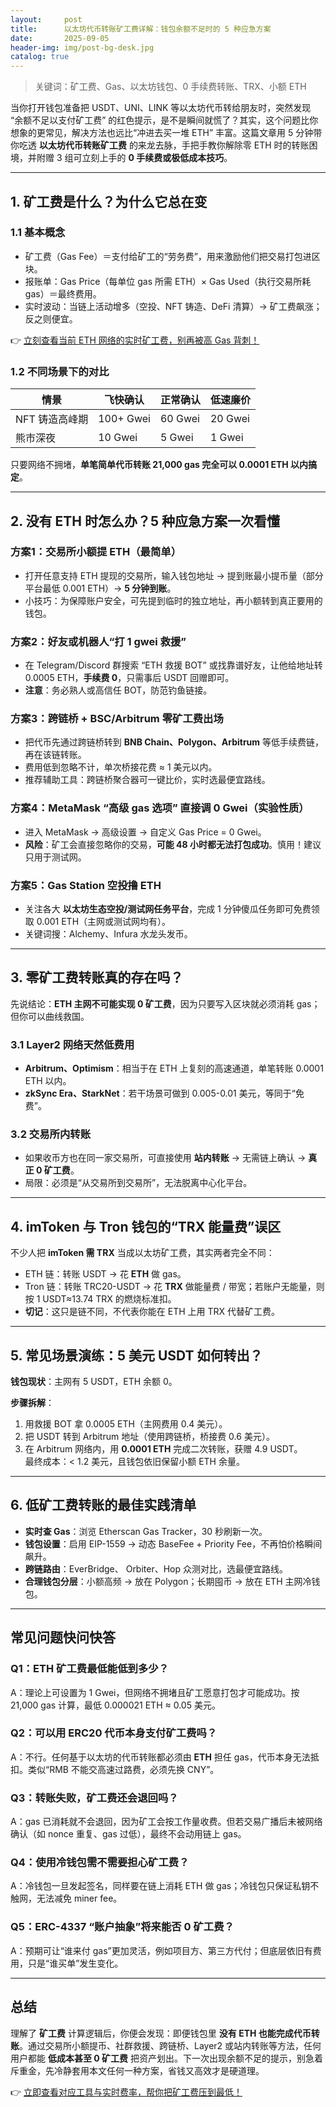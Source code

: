 ```yaml
---
layout:     post
title:      以太坊代币转账矿工费详解：钱包余额不足时的 5 种应急方案
date:       2025-09-05
header-img: img/post-bg-desk.jpg
catalog: true
---
```


> 关键词：矿工费、Gas、以太坊钱包、0 手续费转账、TRX、小额 ETH

当你打开钱包准备把 USDT、UNI、LINK 等以太坊代币转给朋友时，突然发现 “余额不足以支付矿工费” 的红色提示，是不是瞬间就慌了？其实，这个问题比你想象的更常见，解决方法也远比“冲进去买一堆 ETH” 丰富。这篇文章用 5 分钟带你吃透 **以太坊代币转账矿工费** 的来龙去脉，手把手教你解除零 ETH 时的转账困境，并附赠 3 组可立刻上手的 **0 手续费或极低成本技巧**。

---

## 1. 矿工费是什么？为什么它总在变

### 1.1 基本概念

- 矿工费（Gas Fee）＝支付给矿工的“劳务费”，用来激励他们把交易打包进区块。  
- 报账单：Gas Price（每单位 gas 所需 ETH）× Gas Used（执行交易所耗 gas）＝最终费用。  
- 实时波动：当链上活动增多（空投、NFT 铸造、DeFi 清算）→ 矿工费飙涨；反之则便宜。

👉 [立刻查看当前 ETH 网络的实时矿工费，别再被高 Gas 背刺！](https://okxdog.com/)

### 1.2 不同场景下的对比

| 情景 | 飞快确认 | 正常确认 | 低速廉价 |
| --- | --- | --- | --- |
| NFT 铸造高峰期 | 100+ Gwei | 60 Gwei | 20 Gwei |
| 熊市深夜 | 10 Gwei | 5 Gwei | 1 Gwei |

只要网络不拥堵，**单笔简单代币转账 21,000 gas 完全可以 0.0001 ETH 以内搞定**。

---

## 2. 没有 ETH 时怎么办？5 种应急方案一次看懂

### 方案1：交易所小额提 ETH（最简单）

- 打开任意支持 ETH 提现的交易所，输入钱包地址 → 提到账最小提币量（部分平台最低 0.001 ETH）→ **5 分钟到账**。  
- 小技巧：为保障账户安全，可先提到临时的独立地址，再小额转到真正要用的钱包。

### 方案2：好友或机器人“打 1 gwei 救援”

- 在 Telegram/Discord 群搜索 “ETH 救援 BOT” 或找靠谱好友，让他给地址转 0.0005 ETH，**手续费 0**，只需事后 USDT 回赠即可。  
- **注意**：务必熟人或高信任 BOT，防范钓鱼链接。

### 方案3：跨链桥 + BSC/Arbitrum 零矿工费出场

- 把代币先通过跨链桥转到 **BNB Chain、Polygon、Arbitrum** 等低手续费链，再在该链转账。  
- 费用低到忽略不计，单次桥接花费 ≈ 1 美元以内。  
- 推荐辅助工具：跨链桥聚合器可一键比价，实时选最便宜路线。

### 方案4：MetaMask “高级 gas 选项” 直接调 0 Gwei（实验性质）

- 进入 MetaMask → 高级设置 → 自定义 Gas Price = 0 Gwei。  
- **风险**：矿工会直接忽略你的交易，**可能 48 小时都无法打包成功**。慎用！建议只用于测试网。

### 方案5：Gas Station 空投撸 ETH

- 关注各大 **以太坊生态空投/测试网任务平台**，完成 1 分钟傻瓜任务即可免费领取 0.001 ETH（主网或测试网均有）。  
- 关键词搜：Alchemy、Infura 水龙头发币。

---

## 3. 零矿工费转账真的存在吗？

先说结论：**ETH 主网不可能实现 0 矿工费**，因为只要写入区块就必须消耗 gas；但你可以曲线救国。

### 3.1 Layer2 网络天然低费用

- **Arbitrum、Optimism**：相当于在 ETH 上复刻的高速通道，单笔转账 0.0001 ETH 以内。  
- **zkSync Era、StarkNet**：若干场景可做到 0.005-0.01 美元，等同于“免费”。

### 3.2 交易所内转账

- 如果收币方也在同一家交易所，可直接使用 **站内转账** → 无需链上确认 → **真正 0 矿工费**。  
- 局限：必须是“从交易所到交易所”，无法脱离中心化平台。

---

## 4. imToken 与 Tron 钱包的“TRX 能量费”误区

不少人把 **imToken 需 TRX** 当成以太坊矿工费，其实两者完全不同：

- ETH 链：转账 USDT → 花 **ETH** 做 gas。  
- Tron 链：转账 TRC20-USDT → 花 **TRX** 做能量费 / 带宽；若账户无能量，则按 1 USDT≈13.74 TRX 的燃烧标准扣。  
- **切记**：这只是链不同，不代表你能在 ETH 上用 TRX 代替矿工费。

---

## 5. 常见场景演练：5 美元 USDT 如何转出？

**钱包现状**：主网有 5 USDT，ETH 余额 0。

**步骤拆解**：

1. 用救援 BOT 拿 0.0005 ETH（主网费用 0.4 美元）。  
2. 把 USDT 转到 Arbitrum 地址（使用跨链桥，桥接费 0.6 美元）。  
3. 在 Arbitrum 网络内，用 **0.0001 ETH** 完成二次转账，获赠 4.9 USDT。  
最终成本：< 1.2 美元，且钱包依旧保留小额 ETH 余量。

---

## 6. 低矿工费转账的最佳实践清单

- **实时查 Gas**：浏览 Etherscan Gas Tracker，30 秒刷新一次。  
- **钱包设置**：启用 EIP-1559 → 动态 BaseFee + Priority Fee，不再怕价格瞬间飙升。  
- **跨链路由**：EverBridge、 Orbiter、Hop 众测对比，选最便宜路线。  
- **合理钱包分层**：小额高频 → 放在 Polygon；长期囤币 → 放在 ETH 主网冷钱包。

---

## 常见问题快问快答

### Q1：ETH 矿工费最低能低到多少？

A：理论上可设置为 1 Gwei，但网络不拥堵且矿工愿意打包才可能成功。按 21,000 gas 计算，最低 0.000021 ETH ≈ 0.05 美元。

### Q2：可以用 ERC20 代币本身支付矿工费吗？

A：不行。任何基于以太坊的代币转账都必须由 **ETH** 担任 gas，代币本身无法抵扣。类似“RMB 不能交高速过路费，必须先换 CNY”。

### Q3：转账失败，矿工费还会退回吗？

A：gas 已消耗就不会退回，因为矿工会按工作量收费。但若交易广播后未被网络确认（如 nonce 重复、gas 过低），最终不会动用链上 gas。

### Q4：使用冷钱包需不需要担心矿工费？

A：冷钱包一旦发起签名，同样要在链上消耗 ETH 做 gas；冷钱包只保证私钥不触网，无法减免 miner fee。

### Q5：ERC-4337 “账户抽象”将来能否 0 矿工费？

A：预期可让“谁来付 gas”更加灵活，例如项目方、第三方代付；但底层依旧有费用，只是“谁买单”发生变化。

---

## 总结

理解了 **矿工费** 计算逻辑后，你便会发现：即便钱包里 **没有 ETH 也能完成代币转账**。通过交易所小额提币、社群救援、跨链桥、Layer2 或站内转账等方法，任何用户都能 **低成本甚至 0 矿工费** 把资产划出。下一次出现余额不足的提示，别急着斥重金，先冷静套用本文任何一种方案，省钱又高效才是硬道理。

👉 [立即查看对应工具与实时费率，帮你把矿工费压到最低！](https://okxdog.com/)